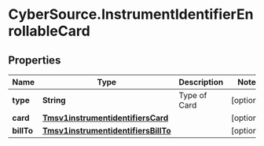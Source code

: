 # CyberSource.InstrumentIdentifierEnrollableCard

## Properties
Name | Type | Description | Notes
------------ | ------------- | ------------- | -------------
**type** | **String** | Type of Card | [optional] 
**card** | [**Tmsv1instrumentidentifiersCard**](Tmsv1instrumentidentifiersCard.md) |  | [optional] 
**billTo** | [**Tmsv1instrumentidentifiersBillTo**](Tmsv1instrumentidentifiersBillTo.md) |  | [optional] 


